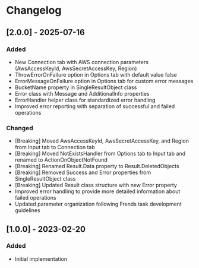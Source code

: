 ﻿# Changelog

## [2.0.0] - 2025-07-16

### Added
- New Connection tab with AWS connection parameters (AwsAccessKeyId, AwsSecretAccessKey, Region)
- ThrowErrorOnFailure option in Options tab with default value false
- ErrorMessageOnFailure option in Options tab for custom error messages
- BucketName property in SingleResultObject class
- Error class with Message and AdditionalInfo properties
- ErrorHandler helper class for standardized error handling
- Improved error reporting with separation of successful and failed operations

### Changed
- [Breaking] Moved AwsAccessKeyId, AwsSecretAccessKey, and Region from Input tab to Connection tab
- [Breaking] Moved NotExistsHandler from Options tab to Input tab and renamed to ActionOnObjectNotFound
- [Breaking] Renamed Result.Data property to Result.DeletedObjects
- [Breaking] Removed Success and Error properties from SingleResultObject class
- [Breaking] Updated Result class structure with new Error property
- Improved error handling to provide more detailed information about failed operations
- Updated parameter organization following Frends task development guidelines

## [1.0.0] - 2023-02-20
### Added
- Initial implementation 